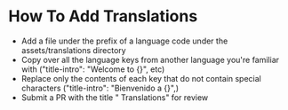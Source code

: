 # How To Add Translations

- Add a file under the prefix of a language code under the assets/translations directory
- Copy over all the language keys from another language you're familiar with ("title-intro": "Welcome to {}", etc)
- Replace only the contents of each key that do not contain special characters ("title-intro": "Bienvenido a {}",)
- Submit a PR with the title "<Language> Translations" for review
